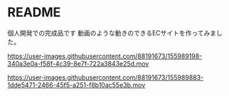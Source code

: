 # README


個人開発での完成品です
動画のような動きのできるECサイトを作ってみました。

https://user-images.githubusercontent.com/88191673/155989198-340a3e0a-f58f-4c39-8e7f-722a3843e25d.mov



https://user-images.githubusercontent.com/88191673/155989883-1dde5471-2466-45f5-a251-f8b10ac55e3b.mov

